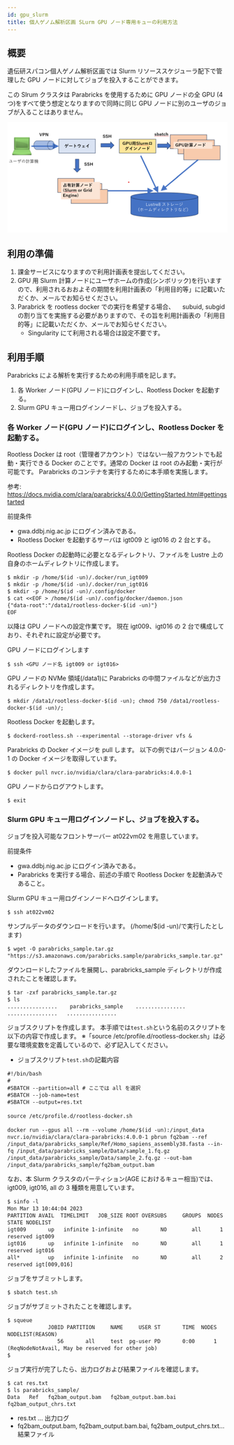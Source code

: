```yaml
---
id: gpu_slurm
title: 個人ゲノム解析区画 SLurm GPU ノード専用キューの利用方法
---
```



## 概要

遺伝研スパコン個人ゲノム解析区画では Slurm リソーススケジューラ配下で管理した GPU ノードに対してジョブを投入することができます。

この Slrum クラスタは Parabricks を使用するために GPU ノードの全 GPU (4 つ)をすべて使う想定となりますので同時に同じ GPU ノードに別のユーザのジョブが入ることはありません。


![](pg_gpu_slurm.png)

## 利用の準備

1. 課金サービスになりますので利用計画表を提出してください。
2. GPU 用 Slurm 計算ノードにユーザホームの作成(シンボリック)を行いますので、利用されるおおよその期間を利用計画表の「利用目的等」に記載いただくか、メールでお知らせください。
3. Parabrick を rootless docker での実行を希望する場合、
　subuid, subgid の割り当てを実施する必要がありますので、その旨を利用計画表の「利用目的等」に記載いただくか、メールでお知らせください。
    - Singularity にて利用される場合は設定不要です。


## 利用手順

Parabricks による解析を実行するための利用手順を記します。

1. 各 Worker ノード(GPU ノード)にログインし、Rootless Docker を起動する。
2. Slurm GPU キュー用ログインノードし、ジョブを投入する。

### 各 Worker ノード(GPU ノード)にログインし、Rootless Docker を起動する。

Rootless Docker は root（管理者アカウント）ではない一般アカウントでも起動・実行できる Docker のことです。通常の Docker は root のみ起動・実行が可能です。
Parabricks のコンテナを実行するために本手順を実施します。

参考: https://docs.nvidia.com/clara/parabricks/4.0.0/GettingStarted.html#gettingstarted


前提条件
* gwa.ddbj.nig.ac.jp にログイン済みである。
* Rootless Docker を起動するサーバは igt009 と igt016 の 2 台とする。


Rootless Docker の起動時に必要となるディレクトリ、ファイルを Lustre 上の自身のホームディレクトリに作成します。
```
$ mkdir -p /home/$(id -un)/.docker/run_igt009
$ mkdir -p /home/$(id -un)/.docker/run_igt016
$ mkdir -p /home/$(id -un)/.config/docker
$ cat <<EOF > /home/$(id -un)/.config/docker/daemon.json
{"data-root":"/data1/rootless-docker-$(id -un)"}
EOF
```

以降は GPU ノードへの設定作業です。
現在 igt009、igt016 の 2 台で構成しており、それぞれに設定が必要です。

GPU ノードにログインします
```
$ ssh <GPU ノード名 igt009 or igt016>
```

GPU ノードの NVMe 領域(/data1)に Parabricks の中間ファイルなどが出力されるディレクトリを作成します。

```
$ mkdir /data1/rootless-docker-$(id -un); chmod 750 /data1/rootless-docker-$(id -un)/;
```

Rootless Docker を起動します。
```
$ dockerd-rootless.sh --experimental --storage-driver vfs &

```

Parabricks の Docker イメージを pull します。
以下の例ではバージョン 4.0.0-1 の Docker イメージを取得しています。
```
$ docker pull nvcr.io/nvidia/clara/clara-parabricks:4.0.0-1
```

GPU ノードからログアウトします。
```
$ exit
```

### Slurm GPU キュー用ログインノードし、ジョブを投入する。
ジョブを投入可能なフロントサーバー at022vm02 を用意しています。

前提条件
* gwa.ddbj.nig.ac.jp にログイン済みである。
* Parabricks を実行する場合、前述の手順で Rootless Docker を起動済みであること。

Slurm GPU キュー用ログインノードへログインします。
```
$ ssh at022vm02
```

サンプルデータのダウンロードを行います。
(/home/$(id -un)/で実行したとします)
```
$ wget -O parabricks_sample.tar.gz "https://s3.amazonaws.com/parabricks.sample/parabricks_sample.tar.gz"
```

ダウンロードしたファイルを展開し、parabricks_sample ディレクトリが作成されたことを確認します。
```
$ tar -zxf parabricks_sample.tar.gz
$ ls
................    parabricks_sample    ................   ................   ................ 

```

ジョブスクリプトを作成します。
本手順では`test.sh`という名前のスクリプトを以下の内容で作成します。
※「source /etc/profile.d/rootless-docker.sh」は必要な環境変数を定義しているので、必ず記入してください。


* ジョブスクリプト`test.sh`の記載内容
```
#!/bin/bash
#
#SBATCH --partition=all # ここでは all を選択
#SBATCH --job-name=test
#SBATCH --output=res.txt

source /etc/profile.d/rootless-docker.sh

docker run --gpus all --rm --volume /home/$(id -un):/input_data nvcr.io/nvidia/clara/clara-parabricks:4.0.0-1 pbrun fq2bam --ref /input_data/parabricks_sample/Ref/Homo_sapiens_assembly38.fasta --in-fq /input_data/parabricks_sample/Data/sample_1.fq.gz /input_data/parabricks_sample/Data/sample_2.fq.gz --out-bam /input_data/parabricks_sample/fq2bam_output.bam
```

なお、本 Slurm クラスタのパーティション(AGE におけるキュー相当)では、igt009, igt016, all の 3 種類を用意しています。

```
$ sinfo -l
Mon Mar 13 10:44:04 2023
PARTITION AVAIL  TIMELIMIT   JOB_SIZE ROOT OVERSUBS     GROUPS  NODES       STATE NODELIST
igt009       up   infinite 1-infinite   no       NO        all      1    reserved igt009
igt016       up   infinite 1-infinite   no       NO        all      1    reserved igt016
all*         up   infinite 1-infinite   no       NO        all      2    reserved igt[009,016]

```


ジョブをサブミットします。
```
$ sbatch test.sh
```

ジョブがサブミットされたことを確認します。
```
$ squeue 
             JOBID PARTITION     NAME     USER ST       TIME  NODES NODELIST(REASON)
                56       all     test  pg-user PD       0:00      1 (ReqNodeNotAvail, May be reserved for other job)
$
```

ジョブ実行が完了したら、出力ログおよび結果ファイルを確認します。
```
$ cat res.txt
$ ls parabricks_sample/
Data   Ref   fq2bam_output.bam   fq2bam_output.bam.bai   fq2bam_output_chrs.txt
```
* res.txt … 出力ログ
* fq2bam_output.bam, fq2bam_output.bam.bai, fq2bam_output_chrs.txt… 結果ファイル
